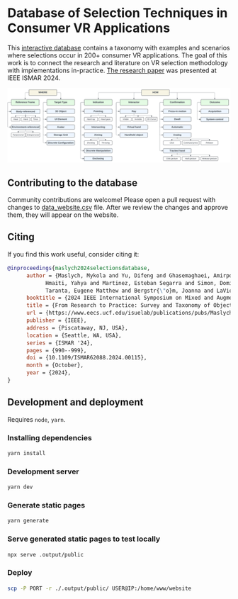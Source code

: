 # Database of Selection Techniques in Consumer VR Applications

This [interactive database](https://www.eecs.ucf.edu/isuelab/research/vr_selections/) contains a taxonomy with examples and scenarios where selections occur in 200+ consumer VR applications. The goal of this work is to connect the research and literature on VR selection methodology with implementations in-practice. [The research paper](https://www.eecs.ucf.edu/isuelab/publications/pubs/MaslychISMAR2024.pdf) was presented at IEEE ISMAR 2024.

![Taxonomy](docs/TAXONOMY.svg)

## Contributing to the database

Community contributions are welcome! Please open a pull request with changes to [data_website.csv](src/public/data_website.csv) file. After we review the changes and approve them, they will appear on the website.

## Citing

If you find this work useful, consider citing it:

```bibtex
@inproceedings{maslych2024selectionsdatabase,
      author = {Maslych, Mykola and Yu, Difeng and Ghasemaghaei, Amirpouya and
            Hmaiti, Yahya and Martinez, Esteban Segarra and Simon, Dominic and
            Taranta, Eugene Matthew and Bergstr{\"o}m, Joanna and LaViola Jr, Joseph J.},
      booktitle = {2024 IEEE International Symposium on Mixed and Augmented Reality (ISMAR)},
      title = {From Research to Practice: Survey and Taxonomy of Object Selection in Consumer VR Applications},
      url = {https://www.eecs.ucf.edu/isuelab/publications/pubs/MaslychISMAR2024.pdf},
      publisher = {IEEE},
      address = {Piscataway, NJ, USA},
      location = {Seattle, WA, USA},
      series = {ISMAR '24},
      pages = {990--999},
      doi = {10.1109/ISMAR62088.2024.00115},
      month = {October},
      year = {2024},
}
```

## Development and deployment

Requires `node`, `yarn`.

### Installing dependencies

```bash
yarn install
```

### Development server

```bash
yarn dev
```

### Generate static pages

```bash
yarn generate
```

### Serve generated static pages to test locally

```bash
npx serve .output/public
```

### Deploy

```bash
scp -P PORT -r ./.output/public/ USER@IP:/home/www/website
```
